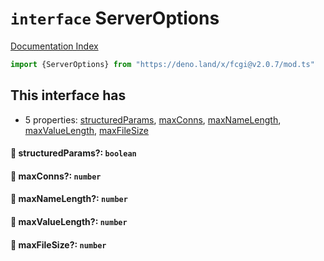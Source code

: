 # `interface` ServerOptions

[Documentation Index](../README.md)

```ts
import {ServerOptions} from "https://deno.land/x/fcgi@v2.0.7/mod.ts"
```

## This interface has

- 5 properties:
[structuredParams](#-structuredparams-boolean),
[maxConns](#-maxconns-number),
[maxNameLength](#-maxnamelength-number),
[maxValueLength](#-maxvaluelength-number),
[maxFileSize](#-maxfilesize-number)


#### 📄 structuredParams?: `boolean`



#### 📄 maxConns?: `number`



#### 📄 maxNameLength?: `number`



#### 📄 maxValueLength?: `number`



#### 📄 maxFileSize?: `number`



